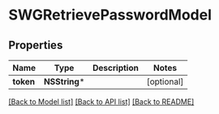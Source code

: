 # SWGRetrievePasswordModel

## Properties
Name | Type | Description | Notes
------------ | ------------- | ------------- | -------------
**token** | **NSString*** |  | [optional] 

[[Back to Model list]](../README.md#documentation-for-models) [[Back to API list]](../README.md#documentation-for-api-endpoints) [[Back to README]](../README.md)


